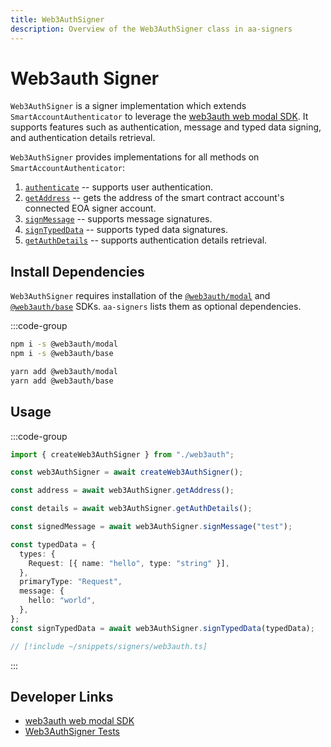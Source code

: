 ```yaml
---
title: Web3AuthSigner
description: Overview of the Web3AuthSigner class in aa-signers
---
```


# Web3auth Signer

`Web3AuthSigner` is a signer implementation which extends `SmartAccountAuthenticator` to leverage the [web3auth web modal SDK](https://web3auth.io/docs/sdk/pnp/web/modal). It supports features such as authentication, message and typed data signing, and authentication details retrieval.

`Web3AuthSigner` provides implementations for all methods on `SmartAccountAuthenticator`:

1.  [`authenticate`](/packages/aa-signers/web3auth/authenticate) -- supports user authentication.
2.  [`getAddress`](/packages/aa-signers/web3auth/getAddress) -- gets the address of the smart contract account's connected EOA signer account.
3.  [`signMessage`](/packages/aa-signers/web3auth/signMessage) -- supports message signatures.
4.  [`signTypedData`](/packages/aa-signers/web3auth/signTypedData) -- supports typed data signatures.
5.  [`getAuthDetails`](/packages/aa-signers/web3auth/getAuthDetails) -- supports authentication details retrieval.

## Install Dependencies

`Web3AuthSigner` requires installation of the [`@web3auth/modal`](https://github.com/Web3Auth/web3auth-web/tree/master/packages/modal) and [`@web3auth/base`](https://github.com/Web3Auth/web3auth-web/tree/master/packages/base) SDKs. `aa-signers` lists them as optional dependencies.

:::code-group

```bash [npm]
npm i -s @web3auth/modal
npm i -s @web3auth/base
```

```bash [yarn]
yarn add @web3auth/modal
yarn add @web3auth/base
```

## Usage

:::code-group

```ts [example.ts]
import { createWeb3AuthSigner } from "./web3auth";

const web3AuthSigner = await createWeb3AuthSigner();

const address = await web3AuthSigner.getAddress();

const details = await web3AuthSigner.getAuthDetails();

const signedMessage = await web3AuthSigner.signMessage("test");

const typedData = {
  types: {
    Request: [{ name: "hello", type: "string" }],
  },
  primaryType: "Request",
  message: {
    hello: "world",
  },
};
const signTypedData = await web3AuthSigner.signTypedData(typedData);
```

```ts [web3auth.ts]
// [!include ~/snippets/signers/web3auth.ts]
```

:::

## Developer Links

- [web3auth web modal SDK](https://web3auth.io/docs/sdk/pnp/web/modal)
- [Web3AuthSigner Tests](https://github.com/alchemyplatform/aa-sdk/blob/main/packages/signers/src/web3auth/__tests__/signer.test.ts)
